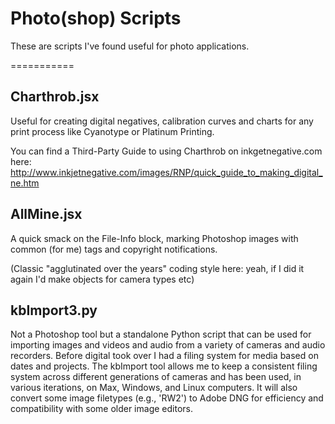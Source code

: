 # Photo(shop) Scripts

These are scripts I've found useful for photo applications.

===========

## Charthrob.jsx
Useful for creating digital negatives, calibration curves and charts for any print process like Cyanotype or
Platinum Printing.

You can find a Third-Party Guide to using Charthrob on inkgetnegative.com here:
http://www.inkjetnegative.com/images/RNP/quick_guide_to_making_digital_ne.htm

## AllMine.jsx
A quick smack on the File-Info block, marking Photoshop images with common (for me) tags and copyright notifications.

(Classic "agglutinated over the years" coding style here: yeah, if I did it again I'd make objects for camera types etc)

## kbImport3.py
Not a Photoshop tool but a standalone Python script that can be used for importing images and videos and audio from
a variety of cameras and audio recorders. Before digital took over I had a filing system for media based on dates and projects. The kbImport tool allows me to keep a consistent filing system across different generations of cameras and has been used, in various iterations, on Max, Windows, and Linux computers. It will also convert some image filetypes (e.g., 'RW2') to Adobe DNG for efficiency and compatibility with some older image editors.
